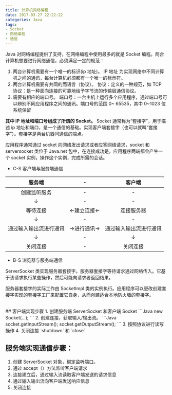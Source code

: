```yaml
---
title: 计算机网络编程
date: 2017-03-27 22:22:22
categories: Java
tags: 
- Socket
- 网络编程
- 通信
---
```

Java 对网络编程提供了支持，在网络编程中使用最多的就是 Socket 编程。两台计算机想要进行网络通信，必须满足一定的规范：

1. 两台计算机需要有一个唯一的标识(ip 地址)。
IP 地址 为实现网络中不同计算机之间的通讯，每台计算机必须都有一个唯一的标示符。
2. 两台计算机需要有共同的而语言（协议）。
协议：定义的一种规范，如 TCP 协议：是一种面向连接的可靠地给予字节流的传输层通信协议。
3. 需要有相应的端口号。
端口号：一台主机上运行多个应用程序，通过端口号可以辨别不同应用程序之间的通讯。端口号的范围 0~ 65535，其中 0~1023 位系统保留

<!--more-->

**其中 IP 地址和端口号组成了所谓的 Socket。**
Socket 通常称为“套接字”，用于描述 ip 地址和端口，是一个通信的基础。实现客户端套接字（也可以就叫“套接字”）。套接字是两台机器间通信的端点。

应用程序通常通过 socket 向网络发出请求或者应答网络请求，socket 和 serversocket 类位于 Java.net 包中，在连接成功是，应用程序两端都会产生一个 socket 实例，操作这个实例，完成所需的会话。

- C-S 客户端与服务端通信

|服务端|-|客户端|
|:--:|:--:|:--:|
|创建监听服务|-|-|
|↓|-|-|
|等待连接|←建立连接←|连接服务器|
|↓|-|-|
|通过输入输出流进行通讯|→进行通讯→|通过输入输出流进行通讯|
|↓|-|↓|
|关闭连接|-|关闭连接|


- B-S 浏览器与服务端通信


ServerSocket 类实现服务器套接字。服务器套接字等待请求通过网络传入。它基于该请求执行某些操作，然后可能向请求者返回结果。 

服务器套接字的实际工作由 SocketImpl 类的实例执行。应用程序可以更改创建套接字实现的套接字工厂来配置它自身，从而创建适合本地防火墙的套接字。

<br/>
## 客户端实现步骤
1. 创建服务端 ServerSocket 和客户端 Socket
```Java
new Socket(...);
```
2. 创建连接，获取输入/输出流。
```Java
socket.getInputStream();
socket.getOutputStream();
```
3. 按照协议进行读写操作
4. 关闭连接
`shutdown` 和 `close`

## 服务端实现通信步骤：
1. 创建 ServerSocket 对象，绑定监听端口。
2. 通过 accept（）方法监听客户端请求
3. 连接建立后，通过输入流读取客户端发送的请求信息
4. 通过输入输出流向客户端发送响应信息
5. 关闭连接